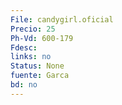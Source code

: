 ```yaml
---
File: candygirl.oficial
Precio: 25
Ph-Vd: 600-179
Fdesc: 
links: no
Status: None
fuente: Garca
bd: no
---
```

